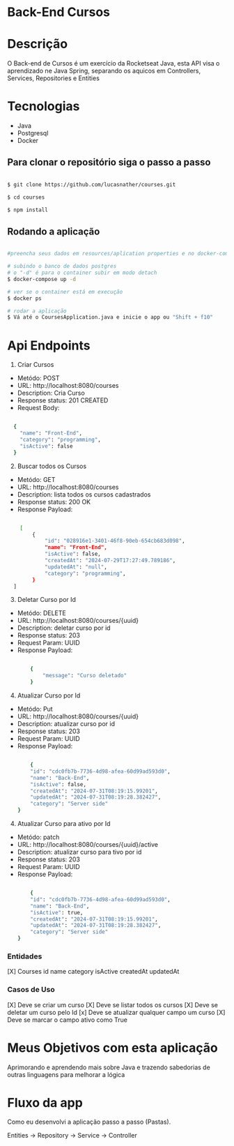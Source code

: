 # Back-End Cursos 

# Descrição

<p>O Back-end de Cursos é um exercício da Rocketseat Java, esta API visa o aprendizado ne Java Spring, separando os aquicos em Controllers, Services, Repositories e Entities </p>

# Tecnologias

- Java
- Postgresql
- Docker

## Para clonar o repositório siga o passo a passo


```bash

$ git clone https://github.com/lucasnather/courses.git

$ cd courses

$ npm install

```

## Rodando a aplicação

```bash

#preencha seus dados em resources/aplication properties e no docker-compose.yaml

# subindo o banco de dados postgres
# o "-d" é para o container subir em modo detach
$ docker-compose up -d

# ver se o container está em execução
$ docker ps

# rodar a aplicação
$ Vá até o CoursesApplication.java e inicie o app ou "Shift + f10"
```

# Api Endpoints

1. Criar Cursos

<ul>
    <li>Metódo: POST</li>
    <li>URL: http://localhost:8080/courses</li>
    <li>Description: Cria Curso</li>
    <li>Response status: 201 CREATED</li>
    <li>Request Body:</li>

</ul>


```bash

  {
    "name": "Front-End",
    "category": "programming",
    "isActive": false
  }

```



2. Buscar todos os Cursos

<ul>
    <li>Metódo: GET</li>
    <li>URL: http://localhost:8080/courses</li>
    <li>Description: lista todos os cursos cadastrados </li>
    <li>Response status: 200 OK</li>
    <li>Response Payload: </li>
</ul>

```bash

    [
        {
            "id": "028916e1-3401-46f8-90eb-654cb683d098",
            "name": "Front-End",
            "isActive": false,
            "createdAt": "2024-07-29T17:27:49.789186",
            "updatedAt": "null",
            "category": "programming",
        }
  ]

```
3. Deletar Curso por Id

<ul>
    <li>Metódo: DELETE</li>
    <li>URL: http://localhost:8080/courses/{uuid}</li>
    <li>Description: deletar curso por id </li>
    <li>Response status: 203</li>
    <li>Request Param: UUID</li>
    <li>Response Payload: </li>

```bash

    {
        "message": "Curso deletado"
    }

```
</ul>

4. Atualizar Curso por Id

<ul>
    <li>Metódo: Put</li>
    <li>URL: http://localhost:8080/courses/{uuid}</li>
    <li>Description: atualizar curso por id </li>
    <li>Response status: 203</li>
    <li>Request Param: UUID</li>
    <li>Response Payload: </li>

```bash

    {
    "id": "cdc0fb7b-7736-4d98-afea-60d99ad593d0",
    "name": "Back-End",
    "isActive": false,
    "createdAt": "2024-07-31T08:19:15.99201",
    "updatedAt": "2024-07-31T08:19:28.382427",
    "category": "Server side"
}

```
</ul>

4. Atualizar Curso para ativo por Id

<ul>
    <li>Metódo: patch</li>
    <li>URL: http://localhost:8080/courses/{uuid}/active</li>
    <li>Description: atualizar curso para tivo por id </li>
    <li>Response status: 203</li>
    <li>Request Param: UUID</li>
    <li>Response Payload: </li>

```bash

    {
    "id": "cdc0fb7b-7736-4d98-afea-60d99ad593d0",
    "name": "Back-End",
    "isActive": true,
    "createdAt": "2024-07-31T08:19:15.99201",
    "updatedAt": "2024-07-31T08:19:28.382427",
    "category": "Server side"
}

```
</ul>


### Entidades

[X] Courses
id
name
category
isActive
createdAt
updatedAt

### Casos de Uso

[X] Deve se criar um curso
[X]  Deve se listar todos os cursos
[X] Deve se deletar um curso pelo Id
[x] Deve se atualizar qualquer campo um curso
[X] Deve se marcar o campo ativo como True


# Meus Objetivos com esta aplicação

<p>Aprimorando e aprendendo mais sobre Java e trazendo sabedorias de outras linguagens para melhorar a lógica</p>

# Fluxo da app

<p>Como eu desenvolvi a aplicação passo a passo (Pastas).</p>

<p>Entities -> Repository -> Service -> Controller </p>

